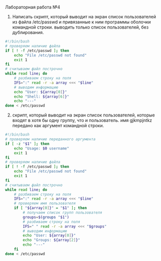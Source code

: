 Лабораторная работа №4

1. Написать скрипт, который выводит на экран список пользователей из файла /etc/passwd и привязанные к ним программы оболочки командной строки. выводить только список пользователей, без дублирования.
```bash
#!/bin/bash
# проверяем наличие файла
if [ ! -f /etc/passwd ]; then
	echo "File /etc/passwd not found"
	exit 1
fi
# считываем файл построчно
while read line; do
	# разбиваем строку на поля
	IFS=":" read -r -a array <<< "$line"
	# выводим информацию
	echo "User: ${array[0]}"
	echo "Shell: ${array[6]}"
	echo "---"
done < /etc/passwd
```

2. скрипт, который выводит на экран список пользователей, которые входят в хотя бы одну группу, что и пользователь. имя gjkmpjntkz передано как аргумент командной строки.
```bash
#!/bin/bash
# проверяем наличие переданного аргумента
if [ -z "$1" ]; then
	echo "Usage: $0 username"
	exit 1
fi
# проверяем наличие файла
if [ ! -f /etc/passwd ]; then
	echo "File /etc/passwd not found"
	exit 1
fi
# считываем файл построчно
while read line; do
	# разбиваем строку на поля
	IFS=":" read -r -a array <<< "$line"
	# проверяем имя пользователя
	if [ "${array[0]}" = "$1" ]; then
		# получаем список групп пользователя
		groups=$(groups "$1")
		# разбиваем строку на поля
		IFS=" " read -r -a array <<< "$groups"
		# выводим информацию
		echo "User: ${array[0]}"
		echo "Groups: ${array[2]}"
		echo "---"
	fi
done < /etc/passwd
```